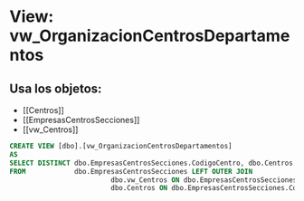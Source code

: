 # View: vw_OrganizacionCentrosDepartamentos

## Usa los objetos:
- [[Centros]]
- [[EmpresasCentrosSecciones]]
- [[vw_Centros]]

```sql
CREATE VIEW [dbo].[vw_OrganizacionCentrosDepartamentos]
AS
SELECT DISTINCT dbo.EmpresasCentrosSecciones.CodigoCentro, dbo.Centros.NombreCentro, dbo.EmpresasCentrosSecciones.CodigoDepartamento, dbo.vw_Centros.SiglaMarca
FROM            dbo.EmpresasCentrosSecciones LEFT OUTER JOIN
                         dbo.vw_Centros ON dbo.EmpresasCentrosSecciones.CodigoCentro = dbo.vw_Centros.CodigoCentro LEFT OUTER JOIN
                         dbo.Centros ON dbo.EmpresasCentrosSecciones.CodigoCentro = dbo.Centros.CodigoCentro

```
